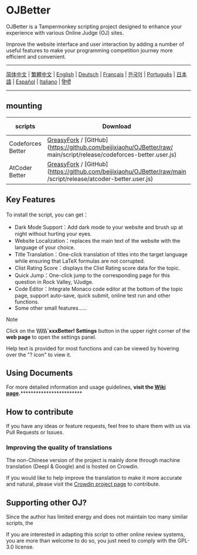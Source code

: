# OJBetter

OJBetter is a Tampermonkey scripting project designed to enhance your experience with various Online Judge (OJ) sites.

Improve the website interface and user interaction by adding a number of useful features to make your programming competition journey more efficient and convenient.

------

[简体中文](https://github.com/beijixiaohu/OJBetter/blob/main/README.md) | [繁體中文](https://github.com/beijixiaohu/OJBetter/blob/main/i18n/zh-Hant/README.md) | [English](https://github.com/beijixiaohu/OJBetter/blob/main/i18n/en/README.md) | [Deutsch](https://github.com/beijixiaohu/OJBetter/blob/main/i18n/de/README.md) | [Français](https://github.com/beijixiaohu/OJBetter/blob/main/i18n/fr/README.md) | [한국어](https://github.com/beijixiaohu/OJBetter/blob/main/i18n/ko/README.md) | [Português](https://github.com/beijixiaohu/OJBetter/blob/main/i18n/pt/README.md) | [日本語](https://github.com/beijixiaohu/OJBetter/blob/main/i18n/ja/README.md) | [Español](https://github.com/beijixiaohu/OJBetter/blob/main/i18n/es/README.md) | [Italiano](https://github.com/beijixiaohu/OJBetter/blob/main/i18n/it/README.md) | [हिन्दी](https://github.com/beijixiaohu/OJBetter/blob/main/i18n/hi/README.md)

------

## mounting

| scripts           | Download                                                                                                                                                                                                                                                                                                                  | Beta Download                                                                                   |
| ----------------- | ------------------------------------------------------------------------------------------------------------------------------------------------------------------------------------------------------------------------------------------------------------------------------------------------------------------------- | ----------------------------------------------------------------------------------------------- |
| Codeforces Better | [GreasyFork](https://greasyfork.org/zh-CN/scripts/465777-codeforces-better) / [GitHub](https://github.com/beijixiaohu/OJBetter/raw/ main/script/release/codeforces-better.user.js) | [GitHub](https://github.com/beijixiaohu/OJBetter/raw/main/script/dev/codeforces-better.user.js) |
| AtCoder Better    | [GreasyFork](https://greasyfork.org/zh-CN/scripts/471106-atcoder-better) / [GitHub](https://github.com/beijixiaohu/OJBetter/raw/main /script/release/atcoder-better.user.js)       | [GitHub](https://github.com/beijixiaohu/OJBetter/raw/main/script/dev/atcoder-better.user.js)    |

## Key Features

To install the script, you can get：

- Dark Mode Support：Add dark mode to your website and brush up at night without hurting your eyes.
- Website Localization：replaces the main text of the website with the language of your choice.
- Title Translation：One-click translation of titles into the target language while ensuring that LaTeX formulas are not corrupted.
- Clist Rating Score：displays the Clist Rating score data for the topic.
- Quick Jump：One-click jump to the corresponding page for this question in Rock Valley, VJudge.
- Code Editor：Integrate Monaco code editor at the bottom of the topic page, support auto-save, quick submit, online test run and other functions.
- Some other small features……

> [!NOTE]
>
> Click on the **\\\\\\\\\\\\\`xxxBetter! Settings** button in the upper right corner of the **web page** to open the settings panel.
>
> Help text is provided for most functions and can be viewed by hovering over the "? icon" to view it.

## Using Documents

For more detailed information and usage guidelines, **visit the [Wiki page](https://github.com/beijixiaohu/OJBetter/wiki).**\*\*\*\*\*\*\*\*\*\*\*\*\*\*\*\*\*\*\*\*\*\*\*\*

## How to contribute

If you have any ideas or feature requests, feel free to share them with us via Pull Requests or Issues.

### Improving the quality of translations

The non-Chinese version of the project is mainly done through machine translation (Deepl & Google) and is hosted on Crowdin.

If you would like to help improve the translation to make it more accurate and natural, please visit the [Crowdin project page](https://zh.crowdin.com/project/codeforcesbetter) to contribute.

## Supporting other OJ?

Since the author has limited energy and does not maintain too many similar scripts, the

If you are interested in adapting this script to other online review systems, you are more than welcome to do so, you just need to comply with the GPL-3.0 license.
